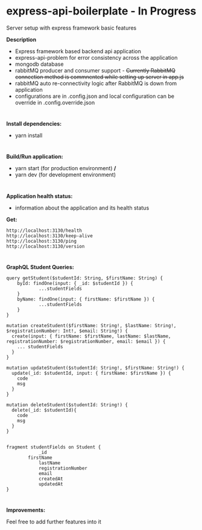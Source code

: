 # express-api-boilerplate - In Progress
Server setup with express framework basic features

**Description**
* Express framework based backend api application
* express-api-problem for error consistency across the application
* mongodb database
* rabbitMQ producer and consumer support - ~~Currently RabbitMQ connection method is commnented while setting up server in app.js~~
* rabbitMQ auto re-connectivity logic after RabbitMQ is down from application
* configurations are in .config.json and local configuration can be override in .config.override.json

#
**Install dependencies:**
* yarn install

#
**Build/Run application:**
* yarn start (for production environment) **/**
* yarn dev (for development environment)

#
**Application health status:**
* information about the application and its health status

**Get:**
```
http://localhost:3130/health
http://localhost:3130/keep-alive
http://localhost:3130/ping
http://localhost:3130/version
```

#
**GraphQL Student Queries:**

```
query getStudent($studentId: String, $firstName: String) {
    byId: findOne(input: { _id: $studentId }) {
    		...studentFields
  	}
  	byName: findOne(input: { firstName: $firstName }) {
    		...studentFields
    }
}

mutation createStudent($firstName: String!, $lastName: String!, $registrationNumber: Int!, $email: String!) {
  create(input: { firstName: $firstName, lastName: $lastName, registrationNumber: $registrationNumber, email: $email }) {
    ... studentFields
  }
}

mutation updateStudent($studentId: String!, $firstName: String!) {
  update(_id: $studentId, input: { firstName: $firstName }) {
    code
    msg
  }
}

mutation deleteStudent($studentId: String!) {
  delete(_id: $studentId){
    code
    msg
  }
}


fragment studentFields on Student {
  			_id
        firstName
    		lastName
    		registrationNumber
    		email
		    createdAt
    		updatedAt
}
```

#
**Improvements:**

Feel free to add further features into it

